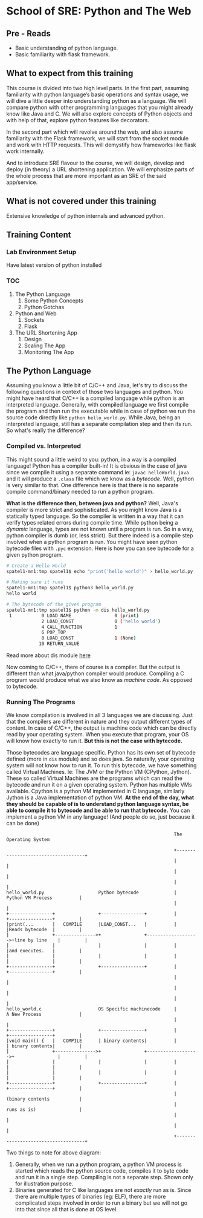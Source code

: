 # School of SRE: Python and The Web

## Pre - Reads

- Basic understanding of python language.
- Basic familiarity with flask framework.

## What to expect from this training

This course is divided into two high level parts. In the first part, assuming familiarity with python language’s basic operations and syntax usage, we will dive a little deeper into understanding python as a language. We will compare python with other programming languages that you might already know like Java and C. We will also explore concepts of Python objects and with help of that, explore python features like decorators.

In the second part which will revolve around the web, and also assume familiarity with the Flask framework, we will start from the socket module and work with HTTP requests. This will demystify how frameworks like flask work internally.

And to introduce SRE flavour to the course, we will design, develop and deploy (in theory) a URL shortening application. We will emphasize parts of the whole process that are more important as an SRE of the said app/service.

## What is not covered under this training

Extensive knowledge of python internals and advanced python.

## Training Content

### Lab Environment Setup

Have latest version of python installed

### TOC

1. The Python Language
      1. Some Python Concepts
      2. Python Gotchas
2. Python and Web
      1. Sockets
      2. Flask
3. The URL Shortening App
      1. Design
      2. Scaling The App
      3. Monitoring The App

## The Python Language

Assuming you know a little bit of C/C++ and Java, let's try to discuss the following questions in context of those two languages and python. You might have heard that C/C++ is a compiled language while python is an interpreted language. Generally, with compiled language we first compile the program and then run the executable while in case of python we run the source code directly like `python hello_world.py`. While Java, being an interpreted language, still has a separate compilation step and then its run. So what's really the difference?

### Compiled vs. Interpreted

This might sound a little weird to you: python, in a way is a compiled language! Python has a compiler built-in! It is obvious in the case of java since we compile it using a separate command ie: `javac helloWorld.java` and it will produce a `.class` file which we know as a _bytecode_. Well, python is very similar to that. One difference here is that there is no separate compile command/binary needed to run a python program.

**What is the difference then, between java and python?**
Well, Java's compiler is more strict and sophisticated. As you might know Java is a statically typed language. So the compiler is written in a way that it can verify types related errors during compile time. While python being a _dynamic_ language, types are not known until a program is run. So in a way, python compiler is dumb (or, less strict). But there indeed is a compile step involved when a python program is run. You might have seen python bytecode files with `.pyc` extension. Here is how you can see bytecode for a given python program.

```bash
# Create a Hello World
spatel1-mn1:tmp spatel1$ echo "print('hello world')" > hello_world.py

# Making sure it runs
spatel1-mn1:tmp spatel1$ python3 hello_world.py
hello world

# The bytecode of the given program
spatel1-mn1:tmp spatel1$ python -m dis hello_world.py
 1           0 LOAD_NAME                0 (print)
             2 LOAD_CONST               0 ('hello world')
             4 CALL_FUNCTION            1
             6 POP_TOP
             8 LOAD_CONST               1 (None)
            10 RETURN_VALUE
```

Read more about dis module [here](https://docs.python.org/3/library/dis.html)

Now coming to C/C++, there of course is a compiler. But the output is different than what java/python compiler would produce. Compiling a C program would produce what we also know as _machine code_. As opposed to bytecode.

### Running The Programs

We know compilation is involved in all 3 languages we are discussing. Just that the compilers are different in nature and they output different types of content. In case of C/C++, the output is machine code which can be directly read by your operating system. When you execute that program, your OS will know how exactly to run it. **But this is not the case with bytecode.**

Those bytecodes are language specific. Python has its own set of bytecode defined (more in `dis` module) and so does java. So naturally, your operating system will not know how to run it. To run this bytecode, we have something called Virtual Machines. Ie: The JVM or the Python VM (CPython, Jython). These so called Virtual Machines are the programs which can read the bytecode and run it on a given operating system. Python has multiple VMs available. Cpython is a python VM implemented in C language, similarly Jython is a Java implementation of python VM. **At the end of the day, what they should be capable of is to understand python language syntax, be able to compile it to bytecode and be able to run that bytecode.** You can implement a python VM in any language! (And people do so, just because it can be done)

```
                                                              The Operating System

                                                              +------------------------------------+
                                                              |                                    |
                                                              |                                    |
                                                              |                                    |
hello_world.py                    Python bytecode             |         Python VM Process          |
                                                              |                                    |
+----------------+                +----------------+          |         +----------------+         |
|print(...       |   COMPILE      |LOAD_CONST...   |          |         |Reads bytecode  |         |
|                +--------------->+                +------------------->+line by line    |         |
|                |                |                |          |         |and executes.   |         |
|                |                |                |          |         |                |         |
+----------------+                +----------------+          |         +----------------+         |
                                                              |                                    |
                                                              |                                    |
                                                              |                                    |
hello_world.c                     OS Specific machinecode     |         A New Process              |
                                                              |                                    |
+----------------+                +----------------+          |         +----------------+         |
|void main() {   |   COMPILE      | binary contents|          |         | binary contents|         |
|                +--------------->+                +------------------->+                |         |
|                |                |                |          |         |                |         |
|                |                |                |          |         |                |         |
+----------------+                +----------------+          |         +----------------+         |
                                                              |         (binary contents           |
                                                              |         runs as is)                |
                                                              |                                    |
                                                              |                                    |
                                                              +------------------------------------+
```

Two things to note for above diagram:

1. Generally, when we run a python program, a python VM process is started which reads the python source code, compiles it to byte code and run it in a single step. Compiling is not a separate step. Shown only for illustration purpose.
2. Binaries generated for C like languages are not _exactly_ run as is. Since there are multiple types of binaries (eg: ELF), there are more complicated steps involved in order to run a binary but we will not go into that since all that is done at OS level.
